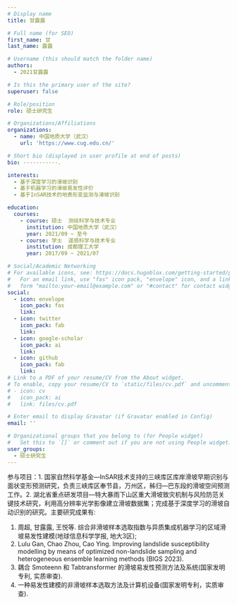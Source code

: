 ```yaml
---
# Display name
title: 甘露露

# Full name (for SEO)
first_name: 甘
last_name: 露露

# Username (this should match the folder name)
authors:
  - 2021甘露露

# Is this the primary user of the site?
superuser: false

# Role/position
role: 硕士研究生

# Organizations/Affiliations
organizations:
  - name: 中国地质大学（武汉）
    url: 'https://www.cug.edu.cn/'

# Short bio (displayed in user profile at end of posts)
bio: -----------.

interests:
  - 基于深度学习的滑坡识别
  - 基于机器学习的滑坡易发性评价
  - 基于InSAR技术的地表形变监测与滑坡识别

education:
  courses:
    - course: 硕士  测绘科学与技术专业
      institution: 中国地质大学（武汉）
      year: 2021/09 ~ 至今
    - course: 学士  遥感科学与技术专业
      institution: 成都理工大学
      year: 2017/09 ~ 2021/07

# Social/Academic Networking
# For available icons, see: https://docs.hugoblox.com/getting-started/page-builder/#icons
#   For an email link, use "fas" icon pack, "envelope" icon, and a link in the
#   form "mailto:your-email@example.com" or "#contact" for contact widget.
social:
  - icon: envelope
    icon_pack: fas
    link: 
  - icon: twitter
    icon_pack: fab
    link: 
  - icon: google-scholar
    icon_pack: ai
    link: 
  - icon: github
    icon_pack: fab
    link: 
# Link to a PDF of your resume/CV from the About widget.
# To enable, copy your resume/CV to `static/files/cv.pdf` and uncomment the lines below.
# - icon: cv
#   icon_pack: ai
#   link: files/cv.pdf

# Enter email to display Gravatar (if Gravatar enabled in Config)
email: ''

# Organizational groups that you belong to (for People widget)
#   Set this to `[]` or comment out if you are not using People widget.
user_groups:
  - 硕士研究生
---
```


参与项目：1. 国家自然科学基金—InSAR技术支持的三峡库区库岸滑坡早期识别与面状变形预测研究，负责三峡库区奉节县，万州区，秭归—巴东段的滑坡空间预测工作。2. 湖北省重点研发项目—特大暴雨下山区重大滑坡致灾机制与风险防范关键技术研究，利用高分辨率光学影像建立滑坡数据集；完成基于深度学习的滑坡自动识别的研究。主要研究成果有:
1. 周超, 甘露露, 王悦等. 综合非滑坡样本选取指数与异质集成机器学习的区域滑坡易发性建模(地球信息科学学报, 地大3区);
2. Lulu Gan, Chao Zhou, Cao Ying. Improving landslide susceptibility modelling by means of optimized non-landslide sampling and heterogeneous ensemble learning methods (BIGS 2023).
3. 耦合 Smoteenn 和 Tabtransformer 的滑坡易发性预测方法及系统(国家发明专利, 实质审查).
4. 一种易发性建模的非滑坡样本选取方法及计算机设备(国家发明专利，实质审查).
